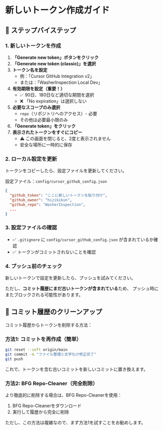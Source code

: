 # 新しいトークン作成ガイド

## 📝 ステップバイステップ

### 1. 新しいトークンを作成

1. **「Generate new token」ボタンをクリック**
2. **「Generate new token (classic)」を選択**
3. **トークン名を設定**
   - 例：「Cursor GitHub Integration v2」
   - または：「WasherInspection Local Dev」
4. **有効期限を設定（重要！）**
   - ✅ 90日、180日など適切な期間を選択
   - ❌ 「No expiration」は選択しない
5. **必要なスコープのみ選択**
   - `repo`（リポジトリへのアクセス）- 必要
   - その他は必要最小限のみ
6. **「Generate token」をクリック**
7. **表示されたトークンをすぐにコピー**
   - ⚠️ この画面を閉じると、2度と表示されません
   - 安全な場所に一時的に保存

### 2. ローカル設定を更新

トークンをコピーしたら、設定ファイルを更新してください。

設定ファイル：`config/cursor_github_config.json`

```json
{
  "github_token": "ここに新しいトークンを貼り付け",
  "github_owner": "hizikikun",
  "github_repo": "WasherInspection",
  ...
}
```

### 3. 設定ファイルの確認

- ✅ `.gitignore` に `config/cursor_github_config.json` が含まれているか確認
- ✅ トークンがコミットされないことを確認

### 4. プッシュ前のチェック

新しいトークンで設定を更新したら、プッシュを試みてください。

ただし、**コミット履歴にまだ古いトークンが含まれている**ため、
プッシュ時にまたブロックされる可能性があります。

## 🔧 コミット履歴のクリーンアップ

コミット履歴からトークンを削除する方法：

### 方法1: コミットを再作成（簡単）

```bash
git reset --soft origin/main
git commit -m "ファイル整理と文字化け修正完了"
git push
```

これで、トークンを含む古いコミットを新しいコミットに置き換えます。

### 方法2: BFG Repo-Cleaner（完全削除）

より徹底的に削除する場合は、BFG Repo-Cleanerを使用：

1. BFG Repo-Cleanerをダウンロード
2. 実行して履歴から完全に削除

ただし、この方法は複雑なので、まず方法1を試すことをお勧めします。

